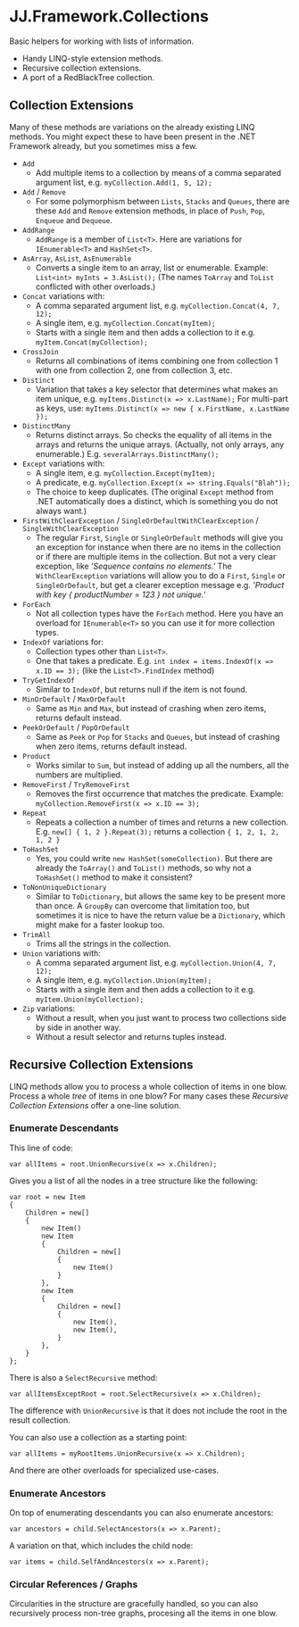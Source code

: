 ﻿# JJ.Framework.Collections

Basic helpers for working with lists of information.

* Handy LINQ-style extension methods.
* Recursive collection extensions.
* A port of a RedBlackTree collection.

## Collection Extensions

Many of these methods are variations on the already existing LINQ methods. You might expect these to have been present in the .NET Framework already, but you sometimes miss a few.

* `Add`
	* Add multiple items to a collection by means of a comma separated argument list, e.g.
	`myCollection.Add(1, 5, 12);`
* `Add` / `Remove`
	* For some polymorphism between `Lists`, `Stacks` and `Queues`, there are these `Add` and `Remove` extension methods, in place of `Push`, `Pop`, `Enqueue` and `Dequeue`.
* `AddRange`
	* `AddRange` is a member of `List<T>`. Here are variations for `IEnumerable<T>` and `HashSet<T>`.
* `AsArray`, `AsList`, `AsEnumerable`
	* Converts a single item to an array, list or enumerable. Example: `List<int> myInts = 3.AsList();` (The names `ToArray` and `ToList` conflicted with other overloads.)
* `Concat` variations with:
	* A comma separated argument list, e.g. `myCollection.Concat(4, 7, 12);`
	* A single item, e.g. `myCollection.Concat(myItem);`
	* Starts with a single item and then adds a collection to it e.g. `myItem.Concat(myCollection);`
* `CrossJoin`
	* Returns all combinations of items combining one from collection 1 with one from collection 2, one from collection 3, etc.
* `Distinct`
	* Variation that takes a key selector that determines what makes an item unique, e.g.
	`myItems.Distinct(x => x.LastName);` For multi-part as keys, use:
    `myItems.Distinct(x => new { x.FirstName, x.LastName });`
* `DistinctMany`
	* Returns distinct arrays. So checks the equality of all items in the arrays and returns the unique arrays. (Actually, not only arrays, any enumerable.) E.g. `severalArrays.DistinctMany();`
* `Except` variations with:
	* A single item, e.g. `myCollection.Except(myItem);`
	* A predicate, e.g. `myCollection.Except(x => string.Equals("Blah"));`
    * The choice to keep duplicates. (The original `Except` method from .NET automatically does a distinct, which is something you do not always want.)
* `FirstWithClearException` / `SingleOrDefaultWithClearException` / `SingleWithClearException`
	* The regular `First`, `Single` or `SingleOrDefault` methods will give you an exception for instance when there are no items in the collection or if there are multiple items in the collection. But not a very clear exception, like *'Sequence contains no elements.'* The `WithClearException` variations will allow you to do a `First`, `Single` or `SingleOrDefault`, but get a clearer exception message e.g. *'Product with key { productNumber = 123 } not unique.'*
* `ForEach`
	* Not all collection types have the `ForEach` method. Here you have an overload for `IEnumerable<T>` so you can use it for more collection types.
* `IndexOf` variations for:
	* Collection types other than `List<T>`.
	* One that takes a predicate. E.g. `int index = items.IndexOf(x => x.ID == 3);` (like the `List<T>.FindIndex` method)
* `TryGetIndexOf`
	* Similar to `IndexOf`, but returns null if the item is not found.
* `MinOrDefault` / `MaxOrDefault`
	* Same as `Min` and `Max`, but instead of crashing when zero items, returns default instead.
* `PeekOrDefault` / `PopOrDefault`
	* Same as `Peek` or `Pop` for `Stacks` and `Queues`, but instead of crashing when zero items, returns default instead.
* `Product`
	* Works similar to `Sum`, but instead of adding up all the numbers, all the numbers are multiplied.
* `RemoveFirst` / `TryRemoveFirst`
	* Removes the first occurrence that matches the predicate. Example:
	`myCollection.RemoveFirst(x => x.ID == 3);`
* `Repeat`
	* Repeats a collection a number of times and returns a new collection. E.g. `new[] { 1, 2 }.Repeat(3);` returns a collection `{ 1, 2, 1, 2, 1, 2 }`
* `ToHashSet`
	* Yes, you could write `new HashSet(someCollection)`. But there are already the `ToArray()` and `ToList()` methods, so why not a `ToHashSet()` method to make it consistent?
* `ToNonUniqueDictionary`
	* Similar to `ToDictionary`, but allows the same key to be present more than once. A `GroupBy` can overcome that limitation too, but sometimes it is nice to have the return value be a `Dictionary`, which might make for a faster lookup too.
* `TrimAll`
	* Trims all the strings in the collection.
* `Union` variations with:
	* A comma separated argument list, e.g. `myCollection.Union(4, 7, 12);`
	* A single item, e.g. `myCollection.Union(myItem);`
	* Starts with a single item and then adds a collection to it e.g. `myItem.Union(myCollection);`
* `Zip` variations:
	* Without a result, when you just want to process two collections side by side in another way.
	* Without a result selector and returns tuples instead.


## Recursive Collection Extensions

LINQ methods allow you to process a whole collection of items in one blow. Process a whole *tree* of items in one blow? For many cases these *Recursive Collection Extensions* offer a one-line solution.

### Enumerate Descendants

This line of code:

	var allItems = root.UnionRecursive(x => x.Children);

Gives you a list of all the nodes in a tree structure like the following:

	var root = new Item
	{
		Children = new[]
		{
			new Item()
			new Item
			{
				Children = new[]
				{
					new Item()
				}
			},
			new Item
			{
				Children = new[]
				{
					new Item(),
					new Item(),
				}
			},
		}
	};

There is also a `SelectRecursive` method:

	var allItemsExceptRoot = root.SelectRecursive(x => x.Children);

The difference with `UnionRecursive` is that it does not include the root in the result collection.

You can also use a collection as a starting point:

	var allItems = myRootItems.UnionRecursive(x => x.Children);

And there are other overloads for specialized use-cases.

### Enumerate Ancestors

On top of enumerating descendants you can also enumerate ancestors:

	var ancestors = child.SelectAncestors(x => x.Parent);

A variation on that, which includes the child node:

	var items = child.SelfAndAncestors(x => x.Parent);

### Circular References / Graphs

Circularities in the structure are gracefully handled, so you can also recursively process non-tree graphs, procesing all the items in one blow.